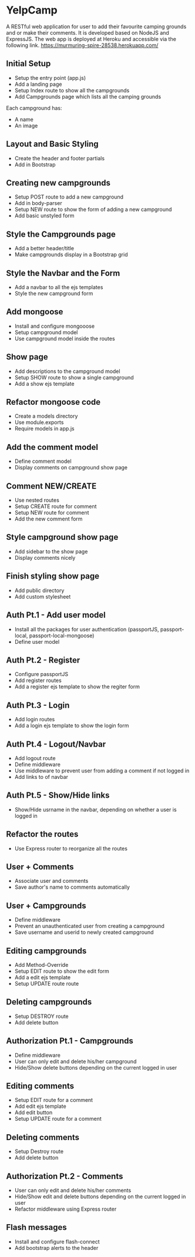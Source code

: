 # YelpCamp
A RESTful web application for user to add their favourite camping grounds and or make their comments. 
It is developed based on NodeJS and ExpressJS.
The web app is deployed at Heroku and accessible via the following link.
https://murmuring-spire-28538.herokuapp.com/

## Initial Setup
* Setup the entry point (app.js)
* Add a landing page
* Setup Index route to show all the campgrounds
* Add Campgrounds page which lists all the camping grounds

Each campground has:
* A name
* An image

## Layout and Basic Styling
* Create the header and footer partials
* Add in Bootstrap

## Creating new campgrounds
* Setup POST route to add a new campground
* Add in body-parser
* Setup NEW route to show the form of adding a new campground
* Add basic unstyled form

## Style the Campgrounds page
* Add a better header/title
* Make campgrounds display in a Bootstrap grid

## Style the Navbar and the Form
* Add a navbar to all the ejs templates
* Style the new campground form

## Add mongoose
* Install and configure mongooose
* Setup campground model
* Use campground model inside the routes

## Show page
* Add descriptions to the campground model
* Setup SHOW route to show a single campground
* Add a show ejs template

## Refactor mongoose code
* Create a models directory
* Use module.exports
* Require models in app.js

## Add the comment model
* Define comment model
* Display comments on campground show page

## Comment NEW/CREATE
* Use nested routes
* Setup CREATE route for comment
* Setup NEW route for comment
* Add the new comment form

## Style campground show page
* Add sidebar to the show page
* Display comments nicely

## Finish styling show page
* Add public directory
* Add custom stylesheet

## Auth Pt.1 - Add user model
* Install all the packages for user authentication (passportJS, passport-local, passport-local-mongoose)
* Define user model

## Auth Pt.2 - Register
* Configure passportJS
* Add register routes
* Add a register ejs template to show the regiter form

## Auth Pt.3 - Login
* Add login routes
* Add a login ejs template to show the login form

## Auth Pt.4 - Logout/Navbar 
* Add logout route
* Define middleware
* Use middleware to prevent user from adding a comment if not logged in
* Add links to of navbar

## Auth Pt.5 - Show/Hide links
* Show/Hide usrname in the navbar, depending on whether a user is logged in

## Refactor the routes
* Use Express router to reorganize all the routes

## User + Comments
* Associate user and comments
* Save author's name to comments automatically

## User + Campgrounds
* Define middleware
* Prevent an unauthenticated user from creating a campground
* Save username and userid to newly created campground

## Editing campgrounds
* Add Method-Override
* Setup EDIT route to show the edit form
* Add a edit ejs template
* Setup UPDATE route route

## Deleting campgrounds
* Setup DESTROY route
* Add delete button

## Authorization Pt.1 - Campgrounds
* Define middleware
* User can only edit and delete his/her campground
* Hide/Show delete buttons depending on the current logged in user

## Editing comments
* Setup EDIT route for a comment
* Add edit ejs template
* Add edit button
* Setup UPDATE route for a comment

## Deleting comments
* Setup Destroy route
* Add delete button

## Authorization Pt.2 - Comments
* User can only edit and delete his/her comments
* Hide/Show edit and delete buttons depending on the current logged in user
* Refactor middleware using Express router

## Flash messages
* Install and configure flash-connect
* Add bootstrap alerts to the header
